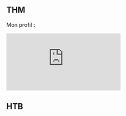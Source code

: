 ## THM
Mon profil :  
<iframe src="https://tryhackme.com/api/v2/badges/public-profile?userPublicId=4898114" style='border:none;'></iframe>

## HTB